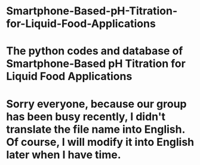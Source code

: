 # Smartphone-Based-pH-Titration-for-Liquid-Food-Applications
# The python codes and database of Smartphone-Based pH Titration for Liquid Food Applications 
# Sorry everyone, because our group has been busy recently, I didn't translate the file name into English. Of course, I will modify it into English later when I have time.
